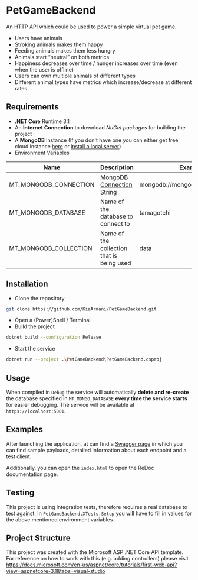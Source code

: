 # PetGameBackend
An HTTP API which could be used to power a simple virtual pet game.

- Users have animals 
- Stroking animals makes them happy  
- Feeding animals makes them less hungry 
- Animals start “neutral” on both metrics 
- Happiness decreases over time / hunger increases over time (even when the user is offline) 
- Users can own multiple animals of different types 
- Different animal types have metrics which increase/decrease at different rates

## Requirements

- **.NET Core** Runtime 3.1
- An **Internet Connection** to download *NuGet packages* for building the project
- A **MongoDB** instance (If you don't have one you can either get free cloud instance [here](https://www.mongodb.com/cloud/atlas/register) or [install a local server](https://docs.mongodb.com/manual/installation/))
- Environment Variables

Name|Description|Example Value
----------|----------|----------
MT_MONGODB_CONNECTION|[MongoDB Connection String](https://docs.mongodb.com/manual/reference/connection-string/)|mongodb://mongodb0.example.com:27017
MT_MONGODB_DATABASE|Name of the database to connect to|tamagotchi
MT_MONGODB_COLLECTION|Name of the collection that is being used|data

## Installation

- Clone the repository

```sh
git clone https://github.com/KiaArmani/PetGameBackend.git
```

- Open a (Power)Shell / Terminal
- Build the project

```sh
dotnet build --configuration Release
```
- Start the service

```sh
dotnet run --project .\PetGameBackend\PetGameBackend.csproj
```

## Usage

When compiled in `Debug` the service will automatically **delete and re-create** the database specified in `MT_MONGO_DATABASE` **every time the service starts** for easier debugging.
The service will be available at `https://localhost:5001`.

## Examples

After launching the application, at can find a [Swagger page](https://localhost:5001/swagger) in which you can find sample payloads, detailed information about each endpoint and a test client. 

Additionally, you can open the `index.html` to open the ReDoc documentation page.

## Testing

This project is using integration tests, therefore requires a real database to test against.
In `PetGameBackend.XTests.Setup` you will have to fill in values for the above mentioned environment variables.

## Project Structure

This project was created with the Microsoft ASP .NET Core API template. For reference on how to work with this (e.g. adding controllers) please visit https://docs.microsoft.com/en-us/aspnet/core/tutorials/first-web-api?view=aspnetcore-3.1&tabs=visual-studio
